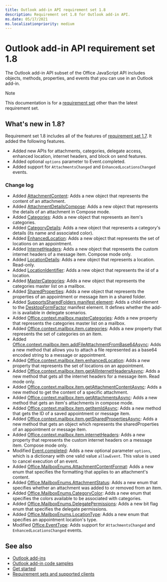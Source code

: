 ```yaml
---
title: Outlook add-in API requirement set 1.8
description: Requirement set 1.8 for Outlook add-in API.
ms.date: 05/17/2021
ms.localizationpriority: medium
---
```


# Outlook add-in API requirement set 1.8

The Outlook add-in API subset of the Office JavaScript API includes objects, methods, properties, and events that you can use in an Outlook add-in.

> [!NOTE]
> This documentation is for a [requirement set](../outlook-api-requirement-sets.md) other than the latest requirement set.

## What's new in 1.8?

Requirement set 1.8 includes all of the features of [requirement set 1.7](../requirement-set-1.7/outlook-requirement-set-1.7.md). It added the following features.

- Added new APIs for attachments, categories, delegate access, enhanced location, internet headers, and block on send features.
- Added optional `options` parameter to Event.completed.
- Added support for `AttachmentsChanged` and `EnhancedLocationsChanged` events.

### Change log

- Added [AttachmentContent](/javascript/api/outlook/office.attachmentcontent?view=outlook-js-1.8&preserve-view=true): Adds a new object that represents the content of an attachment.
- Added [AttachmentDetailsCompose](/javascript/api/outlook/office.attachmentdetailscompose?view=outlook-js-1.8&preserve-view=true): Adds a new object that represents the details of an attachment in Compose mode.
- Added [Categories](/javascript/api/outlook/office.categories?view=outlook-js-1.8&preserve-view=true): Adds a new object that represents an item's categories.
- Added [CategoryDetails](/javascript/api/outlook/office.categorydetails?view=outlook-js-1.8&preserve-view=true): Adds a new object that represents a category's details (its name and associated color).
- Added [EnhancedLocation](/javascript/api/outlook/office.enhancedlocation?view=outlook-js-1.8&preserve-view=true): Adds a new object that represents the set of locations on an appointment.
- Added [InternetHeaders](/javascript/api/outlook/office.internetheaders?view=outlook-js-1.8&preserve-view=true): Adds a new object that represents the custom internet headers of a message item. Compose mode only.
- Added [LocationDetails](/javascript/api/outlook/office.locationdetails?view=outlook-js-1.8&preserve-view=true): Adds a new object that represents a location. Read-only.
- Added [LocationIdentifier](/javascript/api/outlook/office.locationidentifier?view=outlook-js-1.8&preserve-view=true): Adds a new object that represents the id of a location.
- Added [MasterCategories](/javascript/api/outlook/office.mastercategories?view=outlook-js-1.8&preserve-view=true): Adds a new object that represents the categories master list on a mailbox.
- Added [SharedProperties](/javascript/api/outlook/office.sharedproperties?view=outlook-js-1.8&preserve-view=true): Adds a new object that represents the properties of an appointment or message item in a shared folder.
- Added [SupportsSharedFolders manifest element](//javascript/api/manifest/supportssharedfolders): Adds a child element to the [DesktopFormFactor](/javascript/api/desktopformfactor) manifest element. It defines whether the add-in is available in delegate scenarios.
- Added [Office.context.mailbox.masterCategories](office.context.mailbox.md#properties): Adds a new property that represents the categories master list on a mailbox.
- Added [Office.context.mailbox.item.categories](office.context.mailbox.item.md#properties): Adds a new property that represents the set of categories on an item.
- Added [Office.context.mailbox.item.addFileAttachmentFromBase64Async](office.context.mailbox.item.md#methods): Adds a new method that allows you to attach a file represented as a base64 encoded string to a message or appointment.
- Added [Office.context.mailbox.item.enhancedLocation](office.context.mailbox.item.md#properties): Adds a new property that represents the set of locations on an appointment.
- Added [Office.context.mailbox.item.getAllInternetHeadersAsync](office.context.mailbox.item.md#methods): Adds a new method that gets all the internet headers for a message item. Read mode only.
- Added [Office.context.mailbox.item.getAttachmentContentAsync](office.context.mailbox.item.md#methods): Adds a new method to get the content of a specific attachment.
- Added [Office.context.mailbox.item.getAttachmentsAsync](office.context.mailbox.item.md#methods): Adds a new method that gets an item's attachments in compose mode.
- Added [Office.context.mailbox.item.getItemIdAsync](office.context.mailbox.item.md#methods): Adds a new method that gets the ID of a saved appointment or message item.
- Added [Office.context.mailbox.item.getSharedPropertiesAsync](office.context.mailbox.item.md#methods): Adds a new method that gets an object which represents the sharedProperties of an appointment or message item.
- Added [Office.context.mailbox.item.internetHeaders](office.context.mailbox.item.md#properties): Adds a new property that represents the custom internet headers on a message item. Compose mode only.
- Modified [Event.completed](/javascript/api/office/office.addincommands.event?view=outlook-js-1.8&preserve-view=true#completed_options_): Adds a new optional parameter `options`, which is a dictionary with one valid value `allowEvent`. This value is used to cancel execution of an event.
- Added [Office.MailboxEnums.AttachmentContentFormat](/javascript/api/outlook/office.mailboxenums.attachmentcontentformat?view=outlook-js-1.8&preserve-view=true): Adds a new enum that specifies the formatting that applies to an attachment's content.
- Added [Office.MailboxEnums.AttachmentStatus](/javascript/api/outlook/office.mailboxenums.attachmentstatus?view=outlook-js-1.8&preserve-view=true): Adds a new enum that specifies whether an attachment was added to or removed from an item.
- Added [Office.MailboxEnums.CategoryColor](/javascript/api/outlook/office.mailboxenums.categorycolor?view=outlook-js-1.8&preserve-view=true): Adds a new enum that specifies the colors available to be associated with categories.
- Added [Office.MailboxEnums.DelegatePermissions](/javascript/api/outlook/office.mailboxenums.delegatepermissions?view=outlook-js-1.8&preserve-view=true): Adds a new bit flag enum that specifies the delegate permissions.
- Added [Office.MailboxEnums.LocationType](/javascript/api/outlook/office.mailboxenums.locationtype?view=outlook-js-1.8&preserve-view=true): Adds a new enum that specifies an appointment location's type.
- Modified [Office.EventType](/javascript/api/office/office.eventtype?view=outlook-js-1.8&preserve-view=true): Adds support for `AttachmentsChanged` and `EnhancedLocationsChanged` events.

## See also

- [Outlook add-ins](/office/dev/add-ins/outlook/outlook-add-ins-overview)
- [Outlook add-in code samples](https://developer.microsoft.com/outlook/gallery/?filterBy=Outlook,Samples,Add-ins)
- [Get started](/office/dev/add-ins/quickstarts/outlook-quickstart)
- [Requirement sets and supported clients](../outlook-api-requirement-sets.md)
